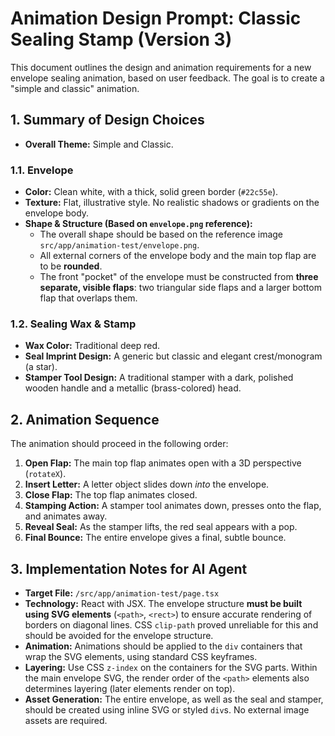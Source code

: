 # Animation Design Prompt: Classic Sealing Stamp (Version 3)

This document outlines the design and animation requirements for a new envelope sealing animation, based on user feedback. The goal is to create a "simple and classic" animation.

## 1. Summary of Design Choices

-   **Overall Theme:** Simple and Classic.

### 1.1. Envelope
-   **Color:** Clean white, with a thick, solid green border (`#22c55e`).
-   **Texture:** Flat, illustrative style. No realistic shadows or gradients on the envelope body.
-   **Shape & Structure (Based on `envelope.png` reference):**
    -   The overall shape should be based on the reference image `src/app/animation-test/envelope.png`.
    -   All external corners of the envelope body and the main top flap are to be **rounded**.
    -   The front "pocket" of the envelope must be constructed from **three separate, visible flaps**: two triangular side flaps and a larger bottom flap that overlaps them.

### 1.2. Sealing Wax & Stamp
-   **Wax Color:** Traditional deep red.
-   **Seal Imprint Design:** A generic but classic and elegant crest/monogram (a star).
-   **Stamper Tool Design:** A traditional stamper with a dark, polished wooden handle and a metallic (brass-colored) head.

## 2. Animation Sequence

The animation should proceed in the following order:

1.  **Open Flap:** The main top flap animates open with a 3D perspective (`rotateX`).
2.  **Insert Letter:** A letter object slides down *into* the envelope.
3.  **Close Flap:** The top flap animates closed.
4.  **Stamping Action:** A stamper tool animates down, presses onto the flap, and animates away.
5.  **Reveal Seal:** As the stamper lifts, the red seal appears with a pop.
6.  **Final Bounce:** The entire envelope gives a final, subtle bounce.

## 3. Implementation Notes for AI Agent

-   **Target File:** `/src/app/animation-test/page.tsx`
-   **Technology:** React with JSX. The envelope structure **must be built using SVG elements** (`<path>`, `<rect>`) to ensure accurate rendering of borders on diagonal lines. CSS `clip-path` proved unreliable for this and should be avoided for the envelope structure.
-   **Animation:** Animations should be applied to the `div` containers that wrap the SVG elements, using standard CSS keyframes.
-   **Layering:** Use CSS `z-index` on the containers for the SVG parts. Within the main envelope SVG, the render order of the `<path>` elements also determines layering (later elements render on top).
-   **Asset Generation:** The entire envelope, as well as the seal and stamper, should be created using inline SVG or styled `div`s. No external image assets are required.
